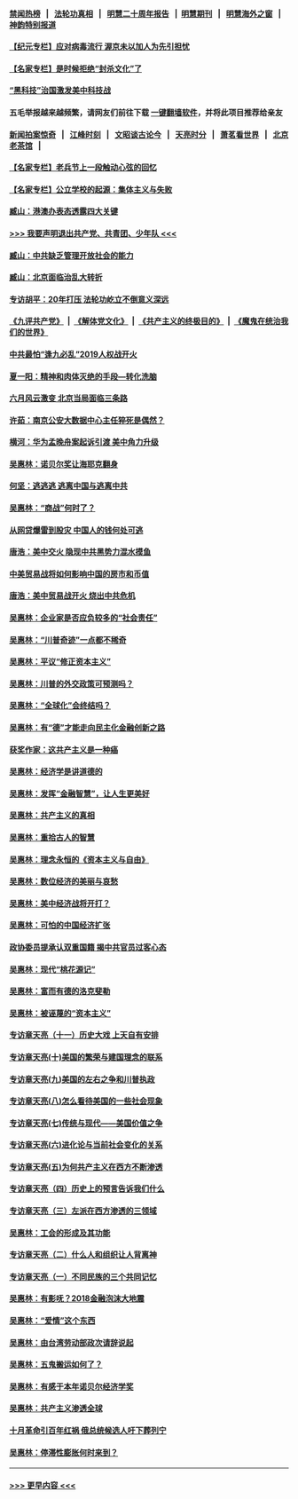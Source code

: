 #### [禁闻热榜](热点新闻.md?=0)  &nbsp;&nbsp;|&nbsp;&nbsp; [法轮功真相](https://github.com/gfw-breaker/truth/blob/master/README.md?=0) &nbsp;&nbsp;|&nbsp;&nbsp; [明慧二十周年报告](https://github.com/gfw-breaker/mh-reports/blob/master/README.md?=0) &nbsp;&nbsp;|&nbsp;&nbsp;[明慧期刊](https://github.com/gfw-breaker/mh-qikan) &nbsp;&nbsp;|&nbsp;&nbsp; [明慧海外之窗](https://github.com/gfw-breaker/mh-news/blob/master/README.md?=0) &nbsp;&nbsp;|&nbsp;&nbsp; [神韵特别报道](https://github.com/gfw-breaker/mh-news/blob/master/shenyun.md?=0)
#### [【纪元专栏】应对病毒流行 渥京未以加人为先引担忧](../pages/nsc423/n11875714.md?t=03152331) 
#### [【名家专栏】是时候拒绝“封杀文化”了](../pages/nsc423/n11814093.md?t=03152331) 
#### [“黑科技”治国激发美中科技战](../pages/nsc423/n11638056.md?t=03152331) 
#### 五毛举报越来越频繁，请网友们前往下载 [一键翻墙软件](https://github.com/gfw-breaker/ssr-accounts)，并将此项目推荐给亲友
#### [新闻拍案惊奇](https://github.com/gfw-breaker/banned-news/blob/master/pages/link4.md) &nbsp;&nbsp;|&nbsp;&nbsp; [江峰时刻](https://github.com/gfw-breaker/banned-news/blob/master/pages/link4.md) &nbsp;&nbsp;|&nbsp;&nbsp; [文昭谈古论今](https://github.com/gfw-breaker/banned-news/blob/master/pages/link4.md) &nbsp;&nbsp;|&nbsp;&nbsp; [天亮时分](https://github.com/gfw-breaker/banned-news/blob/master/pages/link4.md) &nbsp;&nbsp;|&nbsp;&nbsp; [萧茗看世界](https://github.com/gfw-breaker/banned-news/blob/master/pages/link4.md) &nbsp;&nbsp;|&nbsp;&nbsp; [北京老茶馆](https://github.com/gfw-breaker/banned-news/blob/master/pages/link4.md) &nbsp;&nbsp;|&nbsp;&nbsp; 
#### [【名家专栏】老兵节上一段触动心弦的回忆](../pages/nsc423/n11646016.md?t=03152331) 
#### [【名家专栏】公立学校的起源：集体主义与失败](../pages/nsc423/n11601833.md?t=03152331) 
#### [臧山：港澳办表态透露四大关键](../pages/nsc423/n11421628.md?t=03152331) 
#### [>>> 我要声明退出共产党、共青团、少年队 <<<](https://github.com/begood0513/goodnews/blob/master/quit/letter.md) 
#### [臧山：中共缺乏管理开放社会的能力](../pages/nsc423/n11407457.md?t=03152331) 
#### [臧山：北京面临治乱大转折](../pages/nsc423/n11406895.md?t=03152331) 
#### [专访胡平：20年打压 法轮功屹立不倒意义深远](../pages/nsc423/n11398800.md?t=03152331) 
#### [《九评共产党》](https://github.com/begood0513/9ping.md/blob/master/README.md) &nbsp;|&nbsp; [《解体党文化》](../../../../jtdwh.md/blob/master/README.md)  &nbsp;|&nbsp; [《共产主义的终极目的》](../../../../gczydzjmd.md/blob/master/README.md) &nbsp;|&nbsp; [《魔鬼在统治我们的世界》](../../../../mgztzwmdsj.md/blob/master/README.md) 
#### [中共最怕“逢九必乱”2019人权战开火](../pages/nsc423/n11385248.md?t=03152331) 
#### [夏一阳：精神和肉体灭绝的手段—转化洗脑](../pages/nsc423/n11368250.md?t=03152331) 
#### [六月风云激变 北京当局面临三条路](../pages/nsc423/n11313668.md?t=03152331) 
#### [许茹：南京公安大数据中心主任猝死是偶然？](../pages/nsc423/n11064744.md?t=03152331) 
#### [横河：华为孟晚舟案起诉引渡 美中角力升级](../pages/nsc423/n11027230.md?t=03152331) 
#### [吴惠林：诺贝尔奖让海耶克翻身](../pages/nsc423/n10890049.md?t=03152331) 
#### [何坚：逃逃逃 逃离中国与逃离中共](../pages/nsc423/n10592891.md?t=03152331) 
#### [吴惠林：“商战”何时了？](../pages/nsc423/n10573558.md?t=03152331) 
#### [从网贷爆雷到股灾 中国人的钱何处可逃](../pages/nsc423/n10572800.md?t=03152331) 
#### [唐浩：美中交火 隐现中共黑势力混水摸鱼](../pages/nsc423/n10544040.md?t=03152331) 
#### [中美贸易战将如何影响中国的房市和币值](../pages/nsc423/n10543697.md?t=03152331) 
#### [唐浩：美中贸易战开火 烧出中共危机](../pages/nsc423/n10540126.md?t=03152331) 
#### [吴惠林：企业家是否应负较多的“社会责任”](../pages/nsc423/n10535022.md?t=03152331) 
#### [吴惠林：“川普奇迹”一点都不稀奇](../pages/nsc423/n10512808.md?t=03152331) 
#### [吴惠林：平议“修正资本主义”](../pages/nsc423/n10495724.md?t=03152331) 
#### [吴惠林：川普的外交政策可预测吗？](../pages/nsc423/n10462387.md?t=03152331) 
#### [吴惠林：“全球化”会终结吗？](../pages/nsc423/n10452838.md?t=03152331) 
#### [吴惠林：有“德”才能走向民主化金融创新之路](../pages/nsc423/n10432292.md?t=03152331) 
#### [获奖作家：这共产主义是一种癌](../pages/nsc423/n10431541.md?t=03152331) 
#### [吴惠林：经济学是讲道德的](../pages/nsc423/n10398014.md?t=03152331) 
#### [吴惠林：发挥“金融智慧”，让人生更美好](../pages/nsc423/n10375019.md?t=03152331) 
#### [吴惠林：共产主义的真相](../pages/nsc423/n10351394.md?t=03152331) 
#### [吴惠林：重拾古人的智慧](../pages/nsc423/n10337691.md?t=03152331) 
#### [吴惠林：理念永恒的《资本主义与自由》](../pages/nsc423/n10316274.md?t=03152331) 
#### [吴惠林：数位经济的美丽与哀愁](../pages/nsc423/n10292946.md?t=03152331) 
#### [吴惠林：美中经济战将开打？](../pages/nsc423/n10258825.md?t=03152331) 
#### [吴惠林：可怕的中国经济扩张](../pages/nsc423/n10219147.md?t=03152331) 
#### [政协委员提承认双重国籍 揭中共官员过客心态](../pages/nsc423/n10208809.md?t=03152331) 
#### [吴惠林：现代“桃花源记”](../pages/nsc423/n10185234.md?t=03152331) 
#### [吴惠林：富而有德的洛克斐勒](../pages/nsc423/n10142264.md?t=03152331) 
#### [吴惠林：被诬蔑的“资本主义”](../pages/nsc423/n10124816.md?t=03152331) 
#### [专访章天亮（十一）历史大戏 上天自有安排](../pages/nsc423/n10094905.md?t=03152331) 
#### [专访章天亮(十)美国的繁荣与建国理念的联系](../pages/nsc423/n10094899.md?t=03152331) 
#### [专访章天亮(九)美国的左右之争和川普执政](../pages/nsc423/n10094889.md?t=03152331) 
#### [专访章天亮(八)怎么看待美国的一些社会现象](../pages/nsc423/n10094857.md?t=03152331) 
#### [专访章天亮(七)传统与现代——美国价值之争](../pages/nsc423/n10093140.md?t=03152331) 
#### [专访章天亮(六)进化论与当前社会变化的关系](../pages/nsc423/n10092036.md?t=03152331) 
#### [专访章天亮(五)为何共产主义在西方不断渗透](../pages/nsc423/n10083620.md?t=03152331) 
#### [专访章天亮（四）历史上的预言告诉我们什么](../pages/nsc423/n10083606.md?t=03152331) 
#### [专访章天亮（三）左派在西方渗透的三领域](../pages/nsc423/n10081115.md?t=03152331) 
#### [吴惠林：工会的形成及其功能](../pages/nsc423/n10080633.md?t=03152331) 
#### [专访章天亮（二）什么人和组织让人背离神](../pages/nsc423/n10076637.md?t=03152331) 
#### [专访章天亮（一）不同民族的三个共同记忆](../pages/nsc423/n10074188.md?t=03152331) 
#### [吴惠林：有影呒？2018金融泡沫大地震](../pages/nsc423/n10040534.md?t=03152331) 
#### [吴惠林：“爱情”这个东西](../pages/nsc423/n10019423.md?t=03152331) 
#### [吴惠林：由台湾劳动部政次请辞说起](../pages/nsc423/n9979679.md?t=03152331) 
#### [吴惠林：五鬼搬运如何了？](../pages/nsc423/n9925338.md?t=03152331) 
#### [吴惠林：有感于本年诺贝尔经济学奖](../pages/nsc423/n9871883.md?t=03152331) 
#### [吴惠林：共产主义渗透全球](../pages/nsc423/n9812748.md?t=03152331) 
#### [十月革命引百年红祸 俄总统候选人吁下葬列宁](../pages/nsc423/n9810182.md?t=03152331) 
#### [吴惠林：停滞性膨胀何时来到？](../pages/nsc423/n9764136.md?t=03152331) 

----
#### [ >>> 更早内容 <<< ](../indexes/nsc423-earlier.md)
